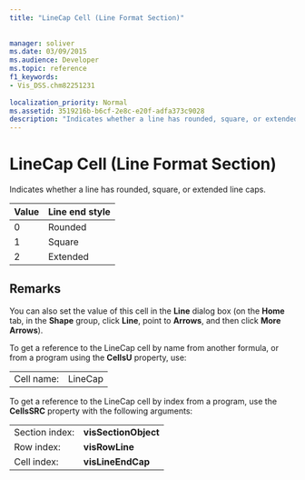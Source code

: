 ```yaml
---
title: "LineCap Cell (Line Format Section)"
 
 
manager: soliver
ms.date: 03/09/2015
ms.audience: Developer
ms.topic: reference
f1_keywords:
- Vis_DSS.chm82251231
 
localization_priority: Normal
ms.assetid: 3519216b-b6cf-2e8c-e20f-adfa373c9028
description: "Indicates whether a line has rounded, square, or extended line caps."
---
```


# LineCap Cell (Line Format Section)

Indicates whether a line has rounded, square, or extended line caps.
  
|**Value**|**Line end style**|
|:-----|:-----|
|0  <br/> |Rounded  <br/> |
|1  <br/> |Square  <br/> |
|2  <br/> |Extended  <br/> |
   
## Remarks

You can also set the value of this cell in the **Line** dialog box (on the **Home** tab, in the **Shape** group, click **Line**, point to **Arrows**, and then click **More Arrows**).
  
To get a reference to the LineCap cell by name from another formula, or from a program using the **CellsU** property, use: 
  
|||
|:-----|:-----|
|Cell name:  <br/> |LineCap  <br/> |
   
To get a reference to the LineCap cell by index from a program, use the **CellsSRC** property with the following arguments: 
  
|||
|:-----|:-----|
|Section index:  <br/> |**visSectionObject** <br/> |
|Row index:  <br/> |**visRowLine** <br/> |
|Cell index:  <br/> |**visLineEndCap** <br/> |
   

